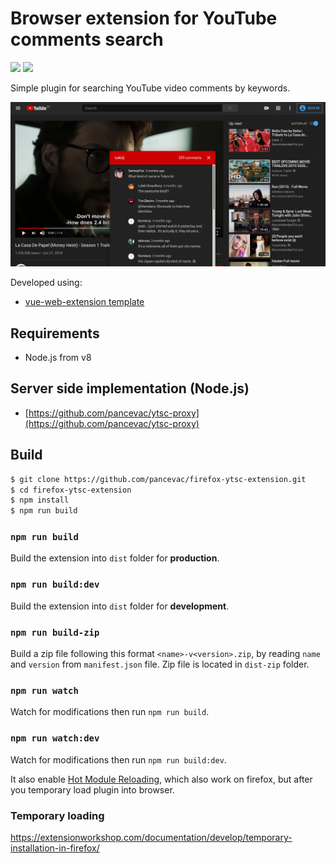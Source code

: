 # Browser extension for YouTube comments search 

![](https://img.shields.io/amo/users/youtube-comment-search) ![](https://img.shields.io/amo/dw/youtube-comment-search)

Simple plugin for searching YouTube video comments by keywords.

![](docs/addon-screenshot.png)

Developed using:
- [vue-web-extension template](https://github.com/Kocal/vue-web-extension)

## Requirements
- Node.js from v8

## Server side implementation (Node.js)
- [https://github.com/pancevac/ytsc-proxy](https://github.com/pancevac/ytsc-proxy)

## Build

```bash
$ git clone https://github.com/pancevac/firefox-ytsc-extension.git
$ cd firefox-ytsc-extension
$ npm install
$ npm run build
```

### `npm run build`

Build the extension into `dist` folder for **production**.

### `npm run build:dev`

Build the extension into `dist` folder for **development**.

### `npm run build-zip`

Build a zip file following this format `<name>-v<version>.zip`, by reading `name` and `version` from `manifest.json` file.
Zip file is located in `dist-zip` folder.

### `npm run watch`

Watch for modifications then run `npm run build`.

### `npm run watch:dev`

Watch for modifications then run `npm run build:dev`.

It also enable [Hot Module Reloading](https://webpack.js.org/concepts/hot-module-replacement), 
which also work on firefox, but after you temporary load plugin into browser.

### Temporary loading
https://extensionworkshop.com/documentation/develop/temporary-installation-in-firefox/




